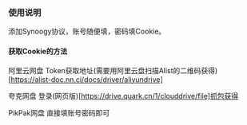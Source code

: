 ### 使用说明
添加Synoogy协议，账号随便填，密码填Cookie。

#### 获取Cookie的方法

阿里云网盘
Token获取地址(需要用阿里云盘扫描Alist的二维码获得)[https://alist-doc.nn.ci/docs/driver/aliyundrive]

夸克网盘
登录(网页版)[https://drive.quark.cn/1/clouddrive/file]抓包获得

PikPak网盘
直接填账号密码即可